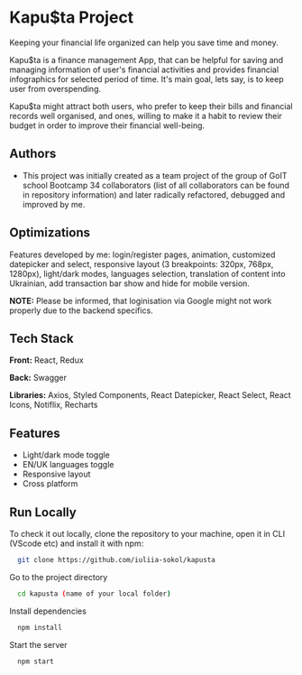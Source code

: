 
# Kapu$ta Project

Keeping your financial life organized can help you save time and money.

Kapu$ta is a finance management App, that can be helpful for saving and managing information of user's financial activities and provides financial infographics for selected period of time. It's main goal, lets say, is to keep user from overspending.

Kapu$ta might attract both users, who prefer to keep their bills and financial records well organised, and ones, willing to make it a habit to review their budget in order to improve their financial well-being.



## Authors

- This project was initially created as a team project of the group of GoIT school Bootcamp 34 collaborators (list of all collaborators can be found in repository information) and later radically refactored, debugged and improved by me.




## Optimizations

Features developed by me: login/register pages, animation, customized datepicker and select, responsive layout (3 breakpoints: 320px, 768px, 1280px), light/dark modes, languages selection, translation of content into Ukrainian, add transaction bar show and hide for mobile version. 

**NOTE:** Please be informed, that loginisation via Google might not work properly due to the backend specifics. 





## Tech Stack

**Front:** React, Redux

**Back:** Swagger

**Libraries:** Axios, Styled Components, React Datepicker, React Select, React Icons, Notiflix, Recharts


## Features

- Light/dark mode toggle
- EN/UK languages toggle
- Responsive layout
- Cross platform


## Run Locally

To check it out locally, clone the repository to your machine, open it in CLI (VScode etc) and install it with npm:

```bash
  git clone https://github.com/iuliia-sokol/kapusta
```

Go to the project directory

```bash
  cd kapusta (name of your local folder)
```

Install dependencies

```bash
  npm install
```

Start the server

```bash
  npm start
```

